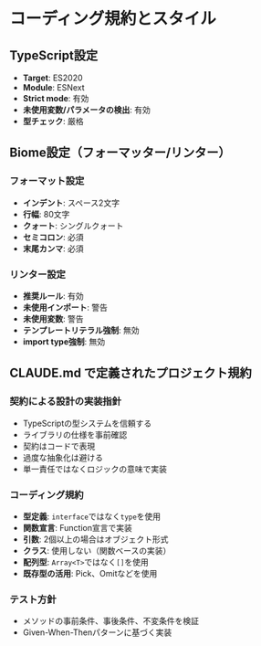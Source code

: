 # コーディング規約とスタイル

## TypeScript設定
- **Target**: ES2020
- **Module**: ESNext
- **Strict mode**: 有効
- **未使用変数/パラメータの検出**: 有効
- **型チェック**: 厳格

## Biome設定（フォーマッター/リンター）

### フォーマット設定
- **インデント**: スペース2文字
- **行幅**: 80文字
- **クォート**: シングルクォート
- **セミコロン**: 必須
- **末尾カンマ**: 必須

### リンター設定
- **推奨ルール**: 有効
- **未使用インポート**: 警告
- **未使用変数**: 警告
- **テンプレートリテラル強制**: 無効
- **import type強制**: 無効

## CLAUDE.md で定義されたプロジェクト規約

### 契約による設計の実装指針
- TypeScriptの型システムを信頼する
- ライブラリの仕様を事前確認
- 契約はコードで表現
- 過度な抽象化は避ける
- 単一責任ではなくロジックの意味で実装

### コーディング規約
- **型定義**: `interface`ではなく`type`を使用
- **関数宣言**: Function宣言で実装
- **引数**: 2個以上の場合はオブジェクト形式
- **クラス**: 使用しない（関数ベースの実装）
- **配列型**: `Array<T>`ではなく`[]`を使用
- **既存型の活用**: Pick、Omitなどを使用

### テスト方針
- メソッドの事前条件、事後条件、不変条件を検証
- Given-When-Thenパターンに基づく実装